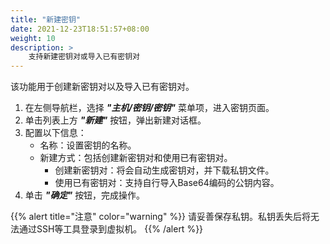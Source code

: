 ```yaml
---
title: "新建密钥"
date: 2021-12-23T18:51:57+08:00
weight: 10
description: >
    支持新建密钥对或导入已有密钥对
---
```


该功能用于创建新密钥对以及导入已有密钥对。

1. 在左侧导航栏，选择 **_"主机/密钥/密钥"_** 菜单项，进入密钥页面。
2. 单击列表上方 **_"新建"_** 按钮，弹出新建对话框。
2. 配置以下信息：
   - 名称：设置密钥的名称。
   - 新建方式：包括创建新密钥对和使用已有密钥对。
        - 创建新密钥对：将会自动生成密钥对，并下载私钥文件。
        - 使用已有密钥对：支持自行导入Base64编码的公钥内容。
3. 单击 **_"确定"_** 按钮，完成操作。

{{% alert title="注意" color="warning"  %}}
请妥善保存私钥。私钥丢失后将无法通过SSH等工具登录到虚拟机。
{{% /alert %}}